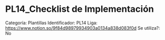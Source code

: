 # PL14_Checklist de Implementación

Categoría: Plantillas
Identificador: PL14
Liga: https://www.notion.so/9f84d98979934903a0134a838d083f0d
Se utiliza?: No